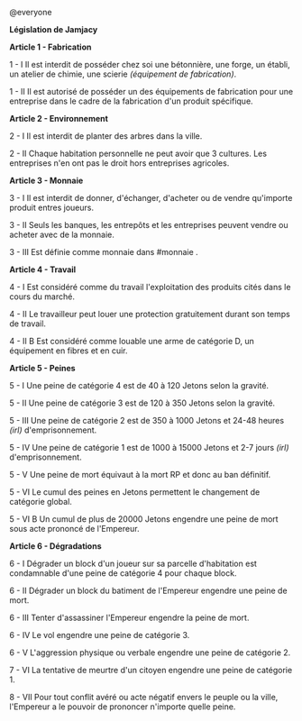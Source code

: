 @everyone 

**Législation de Jamjacy**

**Article 1 - Fabrication**

1 - I
Il est interdit de posséder chez soi une bétonnière, une forge, un établi, un atelier de chimie, une scierie *(équipement de fabrication)*.

1 - II
Il est autorisé de posséder un des équipements de fabrication pour une entreprise dans le cadre de la fabrication d'un produit spécifique.

**Article 2 - Environnement**

2 - I
Il est interdit de planter des arbres dans la ville.

2 - II
Chaque habitation personnelle ne peut avoir que 3 cultures. Les entreprises n'en ont pas le droit hors entreprises agricoles.

**Article 3 - Monnaie**

3 - I
Il est interdit de donner, d'échanger, d'acheter ou de vendre qu'importe produit entres joueurs.

3 - II
Seuls les banques, les entrepôts et les entreprises peuvent vendre ou acheter avec de la monnaie.

3 - III
Est définie comme monnaie dans #monnaie .

**Article 4 - Travail**

4 - I
Est considéré comme du travail l'exploitation des produits cités dans le cours du marché.

4 - II
Le travailleur peut louer une protection gratuitement durant son temps de travail.

4 - II B
Est considéré comme louable une arme de catégorie D, un équipement en fibres et en cuir.

**Article 5 - Peines**

5 - I
Une peine de catégorie 4 est de 40 à 120 Jetons selon la gravité.

5 - II 
Une peine de catégorie 3 est de 120 à 350 Jetons selon la gravité.

5 - III 
Une peine de catégorie 2 est de 350 à 1000 Jetons et 24-48 heures *(irl)* d'emprisonnement.

5 - IV
Une peine de catégorie 1 est de 1000 à 15000 Jetons et 2-7 jours *(irl)* d'emprisonnement.

5 - V
Une peine de mort équivaut à la mort RP et donc au ban définitif.

5 - VI
Le cumul des peines en Jetons permettent le changement de catégorie global.

5 - VI B
Un cumul de plus de 20000 Jetons engendre une peine de mort sous acte prononcé de l'Empereur.

**Article 6 - Dégradations**

6 - I 
Dégrader un block d'un joueur sur sa parcelle d'habitation est condamnable d'une peine de catégorie 4 pour chaque block.

6 - II 
Dégrader un block du batiment de l'Empereur engendre une peine de mort.

6 - III
Tenter d'assassiner l'Empereur engendre la peine de mort.

6 - IV
Le vol engendre une peine de catégorie 3.

6 - V
L'aggression physique ou verbale engendre une peine de catégorie 2.

7 - VI
La tentative de meurtre d'un citoyen engendre une peine de catégorie 1.

8 - VII
Pour tout conflit avéré ou acte négatif envers le peuple ou la ville, l'Empereur a le pouvoir de prononcer n'importe quelle peine.

